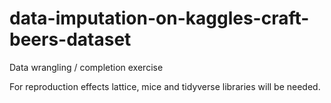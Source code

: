 # data-imputation-on-kaggles-craft-beers-dataset
Data wrangling / completion exercise

For reproduction effects lattice, mice and tidyverse libraries will be needed.
